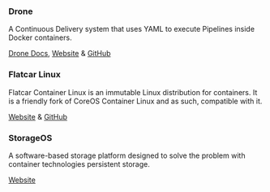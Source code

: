 <!-- <meta>
{
    "title":"Other Tools",
    "slug":"other tools",
    "description":"Other Container Management Tools",
    "author":"Mo Lawler",
    "github":"usrdev",
    "tag":["Devops", "Integrations", "Containers", "Container Management","Calico","Drone","Flatcar","StorageOS"]
}
</meta> -->

### Drone
A Continuous Delivery system that uses YAML to execute Pipelines inside Docker containers.

[Drone Docs](http://docs.drone.io/installation/),
[Website](http://try.drone.io/) &
[GitHub](https://github.com/drone/drone)

### Flatcar Linux
Flatcar Container Linux is an immutable Linux distribution for containers. It is a friendly fork of CoreOS Container Linux and as such, compatible with it.

[Website](https://www.flatcar-linux.org/) &
[GitHub](https://github.com/flatcar-linux)

### StorageOS
A software-based storage platform designed to solve the problem with container technologies persistent storage.

[Website](hhttps://storageos.com/)